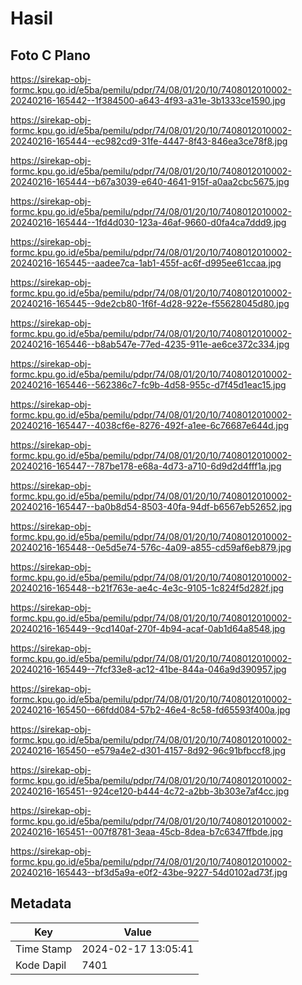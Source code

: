# Hasil

## Foto C Plano

https://sirekap-obj-formc.kpu.go.id/e5ba/pemilu/pdpr/74/08/01/20/10/7408012010002-20240216-165442--1f384500-a643-4f93-a31e-3b1333ce1590.jpg

https://sirekap-obj-formc.kpu.go.id/e5ba/pemilu/pdpr/74/08/01/20/10/7408012010002-20240216-165444--ec982cd9-31fe-4447-8f43-846ea3ce78f8.jpg

https://sirekap-obj-formc.kpu.go.id/e5ba/pemilu/pdpr/74/08/01/20/10/7408012010002-20240216-165444--b67a3039-e640-4641-915f-a0aa2cbc5675.jpg

https://sirekap-obj-formc.kpu.go.id/e5ba/pemilu/pdpr/74/08/01/20/10/7408012010002-20240216-165444--1fd4d030-123a-46af-9660-d0fa4ca7ddd9.jpg

https://sirekap-obj-formc.kpu.go.id/e5ba/pemilu/pdpr/74/08/01/20/10/7408012010002-20240216-165445--aadee7ca-1ab1-455f-ac6f-d995ee61ccaa.jpg

https://sirekap-obj-formc.kpu.go.id/e5ba/pemilu/pdpr/74/08/01/20/10/7408012010002-20240216-165445--9de2cb80-1f6f-4d28-922e-f55628045d80.jpg

https://sirekap-obj-formc.kpu.go.id/e5ba/pemilu/pdpr/74/08/01/20/10/7408012010002-20240216-165446--b8ab547e-77ed-4235-911e-ae6ce372c334.jpg

https://sirekap-obj-formc.kpu.go.id/e5ba/pemilu/pdpr/74/08/01/20/10/7408012010002-20240216-165446--562386c7-fc9b-4d58-955c-d7f45d1eac15.jpg

https://sirekap-obj-formc.kpu.go.id/e5ba/pemilu/pdpr/74/08/01/20/10/7408012010002-20240216-165447--4038cf6e-8276-492f-a1ee-6c76687e644d.jpg

https://sirekap-obj-formc.kpu.go.id/e5ba/pemilu/pdpr/74/08/01/20/10/7408012010002-20240216-165447--787be178-e68a-4d73-a710-6d9d2d4fff1a.jpg

https://sirekap-obj-formc.kpu.go.id/e5ba/pemilu/pdpr/74/08/01/20/10/7408012010002-20240216-165447--ba0b8d54-8503-40fa-94df-b6567eb52652.jpg

https://sirekap-obj-formc.kpu.go.id/e5ba/pemilu/pdpr/74/08/01/20/10/7408012010002-20240216-165448--0e5d5e74-576c-4a09-a855-cd59af6eb879.jpg

https://sirekap-obj-formc.kpu.go.id/e5ba/pemilu/pdpr/74/08/01/20/10/7408012010002-20240216-165448--b21f763e-ae4c-4e3c-9105-1c824f5d282f.jpg

https://sirekap-obj-formc.kpu.go.id/e5ba/pemilu/pdpr/74/08/01/20/10/7408012010002-20240216-165449--9cd140af-270f-4b94-acaf-0ab1d64a8548.jpg

https://sirekap-obj-formc.kpu.go.id/e5ba/pemilu/pdpr/74/08/01/20/10/7408012010002-20240216-165449--7fcf33e8-ac12-41be-844a-046a9d390957.jpg

https://sirekap-obj-formc.kpu.go.id/e5ba/pemilu/pdpr/74/08/01/20/10/7408012010002-20240216-165450--66fdd084-57b2-46e4-8c58-fd65593f400a.jpg

https://sirekap-obj-formc.kpu.go.id/e5ba/pemilu/pdpr/74/08/01/20/10/7408012010002-20240216-165450--e579a4e2-d301-4157-8d92-96c91bfbccf8.jpg

https://sirekap-obj-formc.kpu.go.id/e5ba/pemilu/pdpr/74/08/01/20/10/7408012010002-20240216-165451--924ce120-b444-4c72-a2bb-3b303e7af4cc.jpg

https://sirekap-obj-formc.kpu.go.id/e5ba/pemilu/pdpr/74/08/01/20/10/7408012010002-20240216-165451--007f8781-3eaa-45cb-8dea-b7c6347ffbde.jpg

https://sirekap-obj-formc.kpu.go.id/e5ba/pemilu/pdpr/74/08/01/20/10/7408012010002-20240216-165443--bf3d5a9a-e0f2-43be-9227-54d0102ad73f.jpg


## Metadata

| Key        | Value               |
| ---------- | ------------------- |
| Time Stamp | 2024-02-17 13:05:41 |
| Kode Dapil | 7401                |



